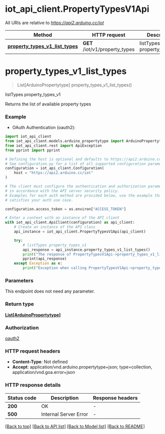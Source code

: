 # iot_api_client.PropertyTypesV1Api

All URIs are relative to *https://api2.arduino.cc/iot*

Method | HTTP request | Description
------------- | ------------- | -------------
[**property_types_v1_list_types**](PropertyTypesV1Api.md#property_types_v1_list_types) | **GET** /iot/v1/property_types | listTypes property_types_v1


# **property_types_v1_list_types**
> List[ArduinoPropertytype] property_types_v1_list_types()

listTypes property_types_v1

Returns the list of available property types

### Example

* OAuth Authentication (oauth2):

```python
import iot_api_client
from iot_api_client.models.arduino_propertytype import ArduinoPropertytype
from iot_api_client.rest import ApiException
from pprint import pprint

# Defining the host is optional and defaults to https://api2.arduino.cc/iot
# See configuration.py for a list of all supported configuration parameters.
configuration = iot_api_client.Configuration(
    host = "https://api2.arduino.cc/iot"
)

# The client must configure the authentication and authorization parameters
# in accordance with the API server security policy.
# Examples for each auth method are provided below, use the example that
# satisfies your auth use case.

configuration.access_token = os.environ["ACCESS_TOKEN"]

# Enter a context with an instance of the API client
with iot_api_client.ApiClient(configuration) as api_client:
    # Create an instance of the API class
    api_instance = iot_api_client.PropertyTypesV1Api(api_client)

    try:
        # listTypes property_types_v1
        api_response = api_instance.property_types_v1_list_types()
        print("The response of PropertyTypesV1Api->property_types_v1_list_types:\n")
        pprint(api_response)
    except Exception as e:
        print("Exception when calling PropertyTypesV1Api->property_types_v1_list_types: %s\n" % e)
```



### Parameters

This endpoint does not need any parameter.

### Return type

[**List[ArduinoPropertytype]**](ArduinoPropertytype.md)

### Authorization

[oauth2](../README.md#oauth2)

### HTTP request headers

 - **Content-Type**: Not defined
 - **Accept**: application/vnd.arduino.propertytype+json; type=collection, application/vnd.goa.error+json

### HTTP response details

| Status code | Description | Response headers |
|-------------|-------------|------------------|
**200** | OK |  -  |
**500** | Internal Server Error |  -  |

[[Back to top]](#) [[Back to API list]](../README.md#documentation-for-api-endpoints) [[Back to Model list]](../README.md#documentation-for-models) [[Back to README]](../README.md)

